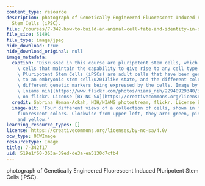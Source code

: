 ```yaml
---
content_type: resource
description: photograph of Genetically Engineered Fluorescent Induced Pluripotent
  Stem Cells (iPSC).
file: /courses/7-342-how-to-build-an-animal-cell-fate-and-identity-in-development-and-disease-fall-2017/519e1f60363a39edde3aea5130d7cfb4_7-342f17.jpg
file_size: 51491
file_type: image/jpeg
hide_download: true
hide_download_original: null
image_metadata:
  caption: "Discussed in this course are pluripotent stem cells, which are undifferentiated\
    \ cells that maintain the capability to give rise to any cell type. These Induced\
    \ Pluripotent Stem Cells (iPSCs) are adult cells that have been genetically reprogrammed\
    \ to an embryonic stem cell\u2013like state, and the different colors indicate\
    \ different genetic markers being expressed by the cells. Image by Sabrina Heman-Ackah,\
    \ [niams nih](https://www.flickr.com/photos/niams_nih/22948929340/in/photostream/)\
    \ on flickr. License [BY-NC-SA](https://creativecommons.org/licenses/by-nc-sa/2.0/)."
  credit: Sabrina Heman-Ackah, NIH/NIAMS photostream, flickr. License BY-NC-SA.
  image-alt: 'Four different views of a collection of cells, shown in four different
    fluorescent colors. Clockwise from upper left, they are: green, pink, purple,
    and yellow.'
learning_resource_types: []
license: https://creativecommons.org/licenses/by-nc-sa/4.0/
ocw_type: OCWImage
resourcetype: Image
title: 7-342f17
uid: 519e1f60-363a-39ed-de3a-ea5130d7cfb4
---
```

photograph of Genetically Engineered Fluorescent Induced Pluripotent Stem Cells (iPSC).